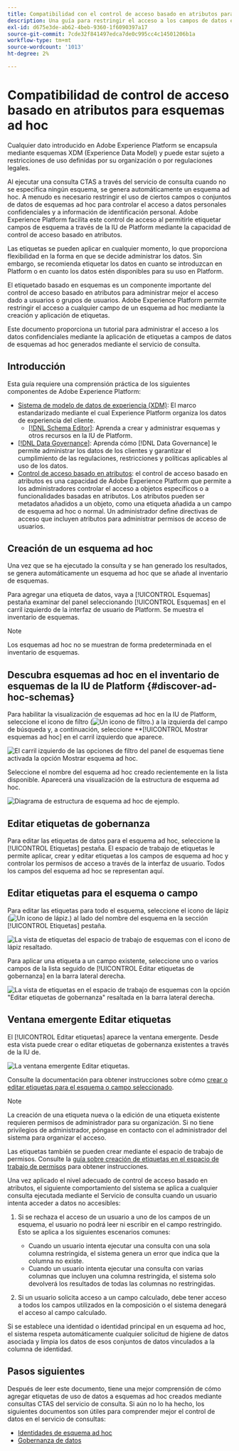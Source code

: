 ```yaml
---
title: Compatibilidad con el control de acceso basado en atributos para esquemas ad hoc
description: Una guía para restringir el acceso a los campos de datos en esquemas ad hoc generados mediante Adobe Experience Platform Query Service.
exl-id: d675e3de-ab62-4beb-9360-1f6090397a17
source-git-commit: 7cde32f841497edca7de0c995cc4c14501206b1a
workflow-type: tm+mt
source-wordcount: '1013'
ht-degree: 2%

---
```


# Compatibilidad de control de acceso basado en atributos para esquemas ad hoc

Cualquier dato introducido en Adobe Experience Platform se encapsula mediante esquemas XDM (Experience Data Model) y puede estar sujeto a restricciones de uso definidas por su organización o por regulaciones legales.

Al ejecutar una consulta CTAS a través del servicio de consulta cuando no se especifica ningún esquema, se genera automáticamente un esquema ad hoc. A menudo es necesario restringir el uso de ciertos campos o conjuntos de datos de esquemas ad hoc para controlar el acceso a datos personales confidenciales y a información de identificación personal. Adobe Experience Platform facilita este control de acceso al permitirle etiquetar campos de esquema a través de la IU de Platform mediante la capacidad de control de acceso basado en atributos.

Las etiquetas se pueden aplicar en cualquier momento, lo que proporciona flexibilidad en la forma en que se decide administrar los datos. Sin embargo, se recomienda etiquetar los datos en cuanto se introduzcan en Platform o en cuanto los datos estén disponibles para su uso en Platform.

El etiquetado basado en esquemas es un componente importante del control de acceso basado en atributos para administrar mejor el acceso dado a usuarios o grupos de usuarios. Adobe Experience Platform permite restringir el acceso a cualquier campo de un esquema ad hoc mediante la creación y aplicación de etiquetas.

Este documento proporciona un tutorial para administrar el acceso a los datos confidenciales mediante la aplicación de etiquetas a campos de datos de esquemas ad hoc generados mediante el servicio de consulta.

## Introducción

Esta guía requiere una comprensión práctica de los siguientes componentes de Adobe Experience Platform:

* [Sistema de modelo de datos de experiencia (XDM)](../../xdm/home.md): El marco estandarizado mediante el cual Experience Platform organiza los datos de experiencia del cliente.
   * [[!DNL Schema Editor]](../../xdm/ui/overview.md): Aprenda a crear y administrar esquemas y otros recursos en la IU de Platform.
* [[!DNL Data Governance]](../../data-governance/home.md): Aprenda cómo [!DNL Data Governance] le permite administrar los datos de los clientes y garantizar el cumplimiento de las regulaciones, restricciones y políticas aplicables al uso de los datos.
* [Control de acceso basado en atributos](../../access-control/abac/overview.md): el control de acceso basado en atributos es una capacidad de Adobe Experience Platform que permite a los administradores controlar el acceso a objetos específicos o a funcionalidades basadas en atributos. Los atributos pueden ser metadatos añadidos a un objeto, como una etiqueta añadida a un campo de esquema ad hoc o normal. Un administrador define directivas de acceso que incluyen atributos para administrar permisos de acceso de usuarios.

## Creación de un esquema ad hoc

Una vez que se ha ejecutado la consulta y se han generado los resultados, se genera automáticamente un esquema ad hoc que se añade al inventario de esquemas.

Para agregar una etiqueta de datos, vaya a [!UICONTROL Esquemas] pestaña examinar del panel seleccionando [!UICONTROL Esquemas] en el carril izquierdo de la interfaz de usuario de Platform. Se muestra el inventario de esquemas.

>[!NOTE]
>
>Los esquemas ad hoc no se muestran de forma predeterminada en el inventario de esquemas.

## Descubra esquemas ad hoc en el inventario de esquemas de la IU de Platform {#discover-ad-hoc-schemas}

Para habilitar la visualización de esquemas ad hoc en la IU de Platform, seleccione el icono de filtro (![Un icono de filtro.](../images/data-governance/filter.png)) a la izquierda del campo de búsqueda y, a continuación, seleccione **[!UICONTROL Mostrar esquemas ad hoc] en el carril izquierdo que aparece.

![El carril izquierdo de las opciones de filtro del panel de esquemas tiene activada la opción Mostrar esquema ad hoc.](../images/data-governance/adhoc-schema-toggle.png)

Seleccione el nombre del esquema ad hoc creado recientemente en la lista disponible. Aparecerá una visualización de la estructura de esquema ad hoc.

![Diagrama de estructura de esquema ad hoc de ejemplo.](../images/data-governance/adhoc-schema-structure-diagram.png)

## Editar etiquetas de gobernanza

Para editar las etiquetas de datos para el esquema ad hoc, seleccione la [!UICONTROL Etiquetas] pestaña. El espacio de trabajo de etiquetas le permite aplicar, crear y editar etiquetas a los campos de esquema ad hoc y controlar los permisos de acceso a través de la interfaz de usuario. Todos los campos del esquema ad hoc se representan aquí.

## Editar etiquetas para el esquema o campo

Para editar las etiquetas para todo el esquema, seleccione el icono de lápiz (![Un icono de lápiz.](../images/data-governance/edit-icon.png)) al lado del nombre del esquema en la sección [!UICONTROL Etiquetas] pestaña.

![La vista de etiquetas del espacio de trabajo de esquemas con el icono de lápiz resaltado.](../images/data-governance/edit-entire-schema-labels.png)

Para aplicar una etiqueta a un campo existente, seleccione uno o varios campos de la lista seguido de [!UICONTROL Editar etiquetas de gobernanza] en la barra lateral derecha.

![La vista de etiquetas en el espacio de trabajo de esquemas con la opción &quot;Editar etiquetas de gobernanza&quot; resaltada en la barra lateral derecha.](../images/data-governance/edit-governance-labels.png)

## Ventana emergente Editar etiquetas

El [!UICONTROL Editar etiquetas] aparece la ventana emergente. Desde esta vista puede crear o editar etiquetas de gobernanza existentes a través de la IU de.

![La ventana emergente Editar etiquetas.](../images/data-governance/edit-labels-popover.png)

Consulte la documentación para obtener instrucciones sobre cómo [crear o editar etiquetas para el esquema o campo seleccionado](../../xdm/tutorials/labels.md#edit-the-labels-for-the-schema-or-field).

>[!NOTE]
>
>La creación de una etiqueta nueva o la edición de una etiqueta existente requieren permisos de administrador para su organización. Si no tiene privilegios de administrador, póngase en contacto con el administrador del sistema para organizar el acceso.

Las etiquetas también se pueden crear mediante el espacio de trabajo de permisos. Consulte la [guía sobre creación de etiquetas en el espacio de trabajo de permisos](../../access-control/abac/ui/labels.md) para obtener instrucciones.

Una vez aplicado el nivel adecuado de control de acceso basado en atributos, el siguiente comportamiento del sistema se aplica a cualquier consulta ejecutada mediante el Servicio de consulta cuando un usuario intenta acceder a datos no accesibles:

1. Si se rechaza el acceso de un usuario a uno de los campos de un esquema, el usuario no podrá leer ni escribir en el campo restringido. Esto se aplica a los siguientes escenarios comunes:

   * Cuando un usuario intenta ejecutar una consulta con una sola columna restringida, el sistema genera un error que indica que la columna no existe.
   * Cuando un usuario intenta ejecutar una consulta con varias columnas que incluyen una columna restringida, el sistema solo devolverá los resultados de todas las columnas no restringidas.

1. Si un usuario solicita acceso a un campo calculado, debe tener acceso a todos los campos utilizados en la composición o el sistema denegará el acceso al campo calculado.

Si se establece una identidad o identidad principal en un esquema ad hoc, el sistema respeta automáticamente cualquier solicitud de higiene de datos asociada y limpia los datos de esos conjuntos de datos vinculados a la columna de identidad.

## Pasos siguientes

Después de leer este documento, tiene una mejor comprensión de cómo agregar etiquetas de uso de datos a esquemas ad hoc creados mediante consultas CTAS del servicio de consulta. Si aún no lo ha hecho, los siguientes documentos son útiles para comprender mejor el control de datos en el servicio de consultas:

* [Identidades de esquema ad hoc](./ad-hoc-schema-identities.md)
* [Gobernanza de datos](../../data-governance/home.md)
